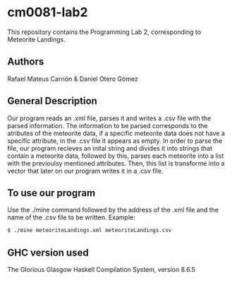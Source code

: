 # cm0081-lab2
This repository contains the Programming Lab 2, corresponding to Meteorite Landings.

## Authors
Rafael Mateus Carrión & Daniel Otero Gómez

## General Description
Our program reads an .xml file, parses it and writes a .csv
file with the parsed information. The information to be parsed corresponds to
the atributes of the meteorite data, if a specific meteorite data does not have
a specific attribute, in the .csv file it appears as empty. In order to parse
the file, our program recieves an inital string and divides it into strings that
contain a meteorite data, followed by this, parses each meteorite into a list
with the previoulsy mentioned attributes. Then, this list is transforme into a
vector that later on our program writes it in a .csv file.

## To use our program
Use the ./mine command followed by the address of the .xml
file and the name of the .csv file to be written. Example:
```bash
$ ./mine meteoriteLandings.xml meteoriteLandings.csv
```

## GHC version used
The Glorious Glasgow Haskell Compilation System, version 8.6.5
